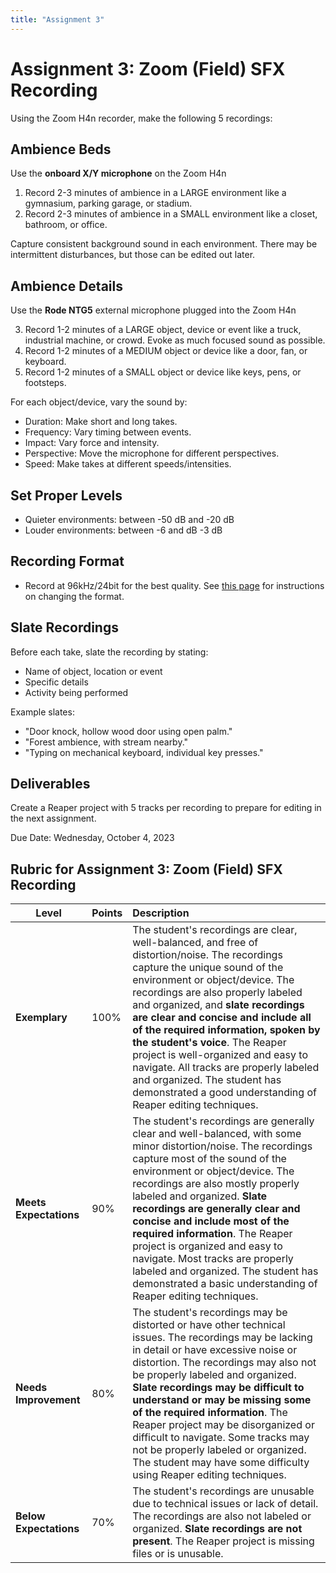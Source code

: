 ```yaml
---
title: "Assignment 3"
---
```


# Assignment 3: Zoom (Field) SFX Recording

Using the Zoom H4n recorder, make the following 5 recordings:

## Ambience Beds

Use the **onboard X/Y microphone** on the Zoom H4n 

1.  Record 2-3 minutes of ambience in a LARGE environment like a gymnasium, parking garage, or stadium.
2.  Record 2-3 minutes of ambience in a SMALL environment like a closet, bathroom, or office.  

Capture consistent background sound in each environment. There may be intermittent disturbances, but those can be edited out later.

## Ambience Details 

Use the **Rode NTG5** external microphone plugged into the Zoom H4n

3. Record 1-2 minutes of a LARGE object, device or event like a truck, industrial machine, or crowd. Evoke as much focused sound as possible.
4. Record 1-2 minutes of a MEDIUM object or device like a door, fan, or keyboard. 
5. Record 1-2 minutes of a SMALL object or device like keys, pens, or footsteps.

For each object/device, vary the sound by:
- Duration: Make short and long takes.
- Frequency: Vary timing between events. 
- Impact: Vary force and intensity.
- Perspective: Move the microphone for different perspectives.
- Speed: Make takes at different speeds/intensities. 

## Set Proper Levels 

- Quieter environments: between -50 dB and -20 dB
- Louder environments: between -6 and dB -3 dB

## Recording Format 

- Record at 96kHz/24bit for the best quality. See [this page](https://www.zoom.co.jp/sites/default/files/products/downloads/pdfs/E_H4n_Pro.pdf#page=47) for instructions on changing the format. 
## Slate Recordings

Before each take, slate the recording by stating:
- Name of object, location or event
- Specific details 
- Activity being performed

Example slates:
- "Door knock, hollow wood door using open palm."
- "Forest ambience, with stream nearby." 
- "Typing on mechanical keyboard, individual key presses."

## Deliverables

Create a Reaper project with 5 tracks per recording to prepare for editing in the next assignment. 

Due Date: Wednesday, October 4, 2023

## **Rubric for Assignment 3: Zoom (Field) SFX Recording**

| **Level**              | **Points** | **Description**                                                                                                                                                                                                                                                                                                                                                                                                                                                                                                                            |
| ---------------------- | ---------- | :----------------------------------------------------------------------------------------------------------------------------------------------------------------------------------------------------------------------------------------------------------------------------------------------------------------------------------------------------------------------------------------------------------------------------------------------------------------------------------------------------------------------------------------- |
| **Exemplary**          | 100%       | The student's recordings are clear, well-balanced, and free of distortion/noise. The recordings capture the unique sound of the environment or object/device. The recordings are also properly labeled and organized, and **slate recordings are clear and concise and include all of the required information, spoken by the student's voice**. The Reaper project is well-organized and easy to navigate. All tracks are properly labeled and organized. The student has demonstrated a good understanding of Reaper editing techniques. |
| **Meets Expectations** | 90%        | The student's recordings are generally clear and well-balanced, with some minor distortion/noise. The recordings capture most of the sound of the environment or object/device. The recordings are also mostly properly labeled and organized. **Slate recordings are generally clear and concise and include most of the required information**. The Reaper project is organized and easy to navigate. Most tracks are properly labeled and organized. The student has demonstrated a basic understanding of Reaper editing techniques.   |
| **Needs Improvement**  | 80%        | The student's recordings may be distorted or have other technical issues. The recordings may be lacking in detail or have excessive noise or distortion. The recordings may also not be properly labeled and organized. **Slate recordings may be difficult to understand or may be missing some of the required information**. The Reaper project may be disorganized or difficult to navigate. Some tracks may not be properly labeled or organized. The student may have some difficulty using Reaper editing techniques.               |
| **Below Expectations** | 70%        | The student's recordings are unusable due to technical issues or lack of detail. The recordings are also not labeled or organized. **Slate recordings are not present**. The Reaper project is missing files or is unusable.                                                                                                                                                                                                                                                                                                               |